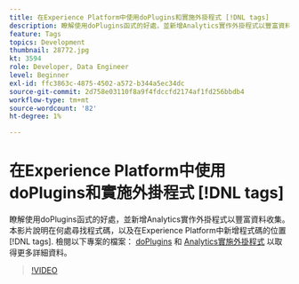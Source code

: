 ```yaml
---
title: 在Experience Platform中使用doPlugins和實施外掛程式 [!DNL tags]
description: 瞭解使用doPlugins函式的好處，並新增Analytics實作外掛程式以豐富資料收集。
feature: Tags
topics: Development
thumbnail: 28772.jpg
kt: 3594
role: Developer, Data Engineer
level: Beginner
exl-id: ffc3863c-4875-4502-a572-b344a5ec34dc
source-git-commit: 2d758e03110f8a9f4fdccfd2174af1fd256bbdb4
workflow-type: tm+mt
source-wordcount: '82'
ht-degree: 1%

---
```


# 在Experience Platform中使用doPlugins和實施外掛程式 [!DNL tags]

瞭解使用doPlugins函式的好處，並新增Analytics實作外掛程式以豐富資料收集。 本影片說明在何處尋找程式碼，以及在Experience Platform中新增程式碼的位置 [!DNL tags]. 檢閱以下專案的檔案： [doPlugins](https://experienceleague.adobe.com/docs/analytics/implementation/vars/functions/doplugins.html) 和 [Analytics實施外掛程式](https://experienceleague.adobe.com/docs/analytics/implementation/vars/plugins/impl-plugins.html) 以取得更多詳細資料。

>[!VIDEO](https://video.tv.adobe.com/v/28772/?quality=12&learn=on)
